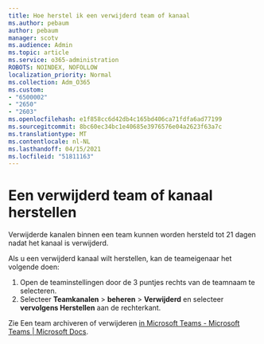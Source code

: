```yaml
---
title: Hoe herstel ik een verwijderd team of kanaal
ms.author: pebaum
author: pebaum
manager: scotv
ms.audience: Admin
ms.topic: article
ms.service: o365-administration
ROBOTS: NOINDEX, NOFOLLOW
localization_priority: Normal
ms.collection: Adm_O365
ms.custom:
- "6500002"
- "2650"
- "2603"
ms.openlocfilehash: e1f858cc6d42db4c165bd406ca71fdfa6ad77199
ms.sourcegitcommit: 8bc60ec34bc1e40685e3976576e04a2623f63a7c
ms.translationtype: MT
ms.contentlocale: nl-NL
ms.lasthandoff: 04/15/2021
ms.locfileid: "51811163"
---
```

# <a name="how-to-restore-a-deleted-team-or-channel"></a>Een verwijderd team of kanaal herstellen

Verwijderde kanalen binnen een team kunnen worden hersteld tot 21 dagen nadat het kanaal is verwijderd.

Als u een verwijderd kanaal wilt herstellen, kan de teameigenaar het volgende doen:

1. Open de teaminstellingen door de 3 puntjes rechts van de teamnaam te selecteren.
2. Selecteer **Teamkanalen**  >  **beheren**  >  **Verwijderd** en selecteer **vervolgens Herstellen** aan de rechterkant.

Zie Een team archiveren of verwijderen [in Microsoft Teams - Microsoft Teams | Microsoft Docs](https://docs.microsoft.com/microsoftteams/archive-or-delete-a-team#restore-a-deleted-team).
